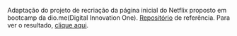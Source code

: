 Adaptação do projeto de recriação da página inicial do Netflix proposto em bootcamp da dio.me(Digital Innovation One). [Repositório](https://github.com/felipeAguiarCode/netflix-clone) de referência. Para ver o resultado, [clique aqui](https://github.io/marianabrgn/aprendizagem/animeflix/).
